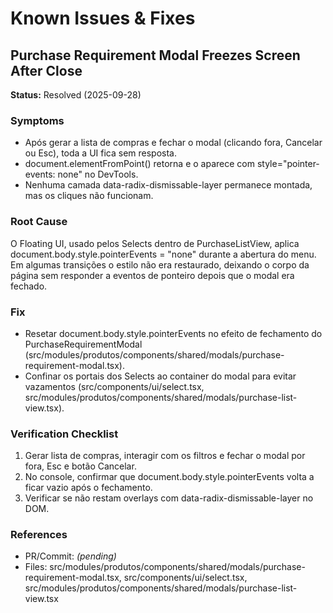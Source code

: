 # Known Issues & Fixes

## Purchase Requirement Modal Freezes Screen After Close

**Status:** Resolved (2025-09-28)

### Symptoms
- Após gerar a lista de compras e fechar o modal (clicando fora, Cancelar ou Esc), toda a UI fica sem resposta.
- document.elementFromPoint() retorna <html> e o <body> aparece com style="pointer-events: none" no DevTools.
- Nenhuma camada data-radix-dismissable-layer permanece montada, mas os cliques não funcionam.

### Root Cause
O Floating UI, usado pelos Selects dentro de PurchaseListView, aplica document.body.style.pointerEvents = "none" durante a abertura do menu. Em algumas transições o estilo não era restaurado, deixando o corpo da página sem responder a eventos de ponteiro depois que o modal era fechado.

### Fix
- Resetar document.body.style.pointerEvents no efeito de fechamento do PurchaseRequirementModal (src/modules/produtos/components/shared/modals/purchase-requirement-modal.tsx).
- Confinar os portais dos Selects ao container do modal para evitar vazamentos (src/components/ui/select.tsx, src/modules/produtos/components/shared/modals/purchase-list-view.tsx).

### Verification Checklist
1. Gerar lista de compras, interagir com os filtros e fechar o modal por fora, Esc e botão Cancelar.
2. No console, confirmar que document.body.style.pointerEvents volta a ficar vazio após o fechamento.
3. Verificar se não restam overlays com data-radix-dismissable-layer no DOM.

### References
- PR/Commit: _(pending)_
- Files: src/modules/produtos/components/shared/modals/purchase-requirement-modal.tsx, src/components/ui/select.tsx, src/modules/produtos/components/shared/modals/purchase-list-view.tsx

